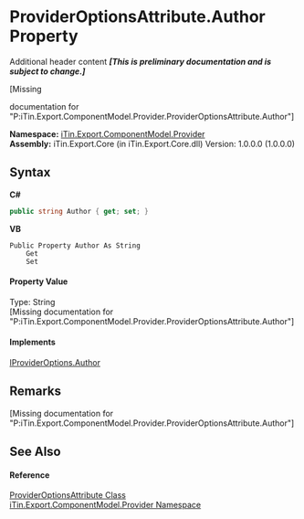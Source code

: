 # ProviderOptionsAttribute.Author Property 
Additional header content _**\[This is preliminary documentation and is subject to change.\]**_

\[Missing <summary> documentation for "P:iTin.Export.ComponentModel.Provider.ProviderOptionsAttribute.Author"\]

**Namespace:**&nbsp;<a href="723a96b5-5779-2554-cf17-05149bfcb802">iTin.Export.ComponentModel.Provider</a><br />**Assembly:**&nbsp;iTin.Export.Core (in iTin.Export.Core.dll) Version: 1.0.0.0 (1.0.0.0)

## Syntax

**C#**<br />
``` C#
public string Author { get; set; }
```

**VB**<br />
``` VB
Public Property Author As String
	Get
	Set
```


#### Property Value
Type: String<br />\[Missing <value> documentation for "P:iTin.Export.ComponentModel.Provider.ProviderOptionsAttribute.Author"\]

#### Implements
<a href="ad93ad80-f3b4-78b6-973e-214916812ce0">IProviderOptions.Author</a><br />

## Remarks
\[Missing <remarks> documentation for "P:iTin.Export.ComponentModel.Provider.ProviderOptionsAttribute.Author"\]

## See Also


#### Reference
<a href="120d0948-de39-fcf0-2738-37b8265fb823">ProviderOptionsAttribute Class</a><br /><a href="723a96b5-5779-2554-cf17-05149bfcb802">iTin.Export.ComponentModel.Provider Namespace</a><br />